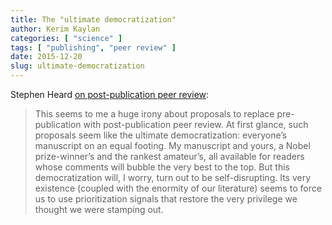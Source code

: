 ```yaml
---
title: The "ultimate democratization"
author: Kerim Kaylan
categories: [ "science" ]
tags: [ "publishing", "peer review" ]
date: 2015-12-20
slug: ultimate-democratization
---
```


Stephen Heard [on post-publication peer review](https://scientistseessquirrel.wordpress.com/2015/12/14/post-publication-peer-review-and-the-problem-of-privilege/):

> This seems to me a huge irony about proposals to replace pre-publication with post-publication peer review. At first glance, such proposals seem like the ultimate democratization: everyone’s manuscript on an equal footing. My manuscript and yours, a Nobel prize-winner’s and the rankest amateur’s, all available for readers whose comments will bubble the very best to the top. But this democratization will, I worry, turn out to be self-disrupting. Its very existence (coupled with the enormity of our literature) seems to force us to use prioritization signals that restore the very privilege we thought we were stamping out.
